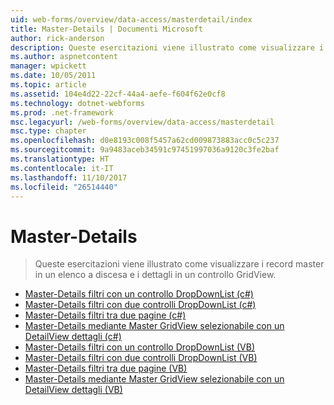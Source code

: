 ```yaml
---
uid: web-forms/overview/data-access/masterdetail/index
title: Master-Details | Documenti Microsoft
author: rick-anderson
description: Queste esercitazioni viene illustrato come visualizzare i record master in un elenco a discesa e i dettagli in un controllo GridView.
ms.author: aspnetcontent
manager: wpickett
ms.date: 10/05/2011
ms.topic: article
ms.assetid: 104e4d22-22cf-44a4-aefe-f604f62e0cf8
ms.technology: dotnet-webforms
ms.prod: .net-framework
msc.legacyurl: /web-forms/overview/data-access/masterdetail
msc.type: chapter
ms.openlocfilehash: d0e8193c008f5457a62cd009873883acc0c5c237
ms.sourcegitcommit: 9a9483aceb34591c97451997036a9120c3fe2baf
ms.translationtype: HT
ms.contentlocale: it-IT
ms.lasthandoff: 11/10/2017
ms.locfileid: "26514440"
---
```

<a name="masterdetail"></a>Master-Details
====================
> Queste esercitazioni viene illustrato come visualizzare i record master in un elenco a discesa e i dettagli in un controllo GridView.


- [Master-Details filtri con un controllo DropDownList (c#)](master-detail-filtering-with-a-dropdownlist-cs.md)
- [Master-Details filtri con due controlli DropDownList (c#)](master-detail-filtering-with-two-dropdownlists-cs.md)
- [Master-Details filtri tra due pagine (c#)](master-detail-filtering-across-two-pages-cs.md)
- [Master-Details mediante Master GridView selezionabile con un DetailView dettagli (c#)](master-detail-using-a-selectable-master-gridview-with-a-details-detailview-cs.md)
- [Master-Details filtri con un controllo DropDownList (VB)](master-detail-filtering-with-a-dropdownlist-vb.md)
- [Master-Details filtri con due controlli DropDownList (VB)](master-detail-filtering-with-two-dropdownlists-vb.md)
- [Master-Details filtri tra due pagine (VB)](master-detail-filtering-across-two-pages-vb.md)
- [Master-Details mediante Master GridView selezionabile con un DetailView dettagli (VB)](master-detail-using-a-selectable-master-gridview-with-a-details-detailview-vb.md)
